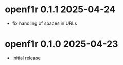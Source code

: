 # openf1r 0.1.1  2025-04-24

* fix handling of spaces in URLs

# openf1r 0.1.0  2025-04-23

* Initial release
